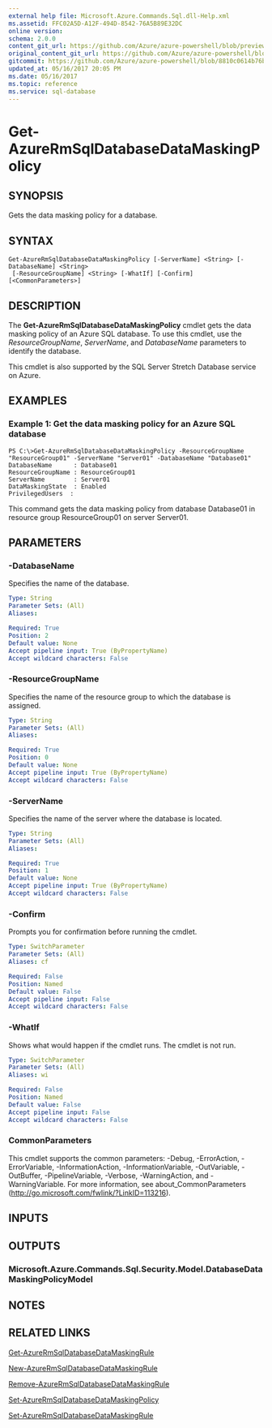 ```yaml
---
external help file: Microsoft.Azure.Commands.Sql.dll-Help.xml
ms.assetid: FFC02A5D-A12F-494D-8542-76A5B89E32DC
online version:
schema: 2.0.0
content_git_url: https://github.com/Azure/azure-powershell/blob/preview/src/ResourceManager/Sql/Commands.Sql/help/Get-AzureRmSqlDatabaseDataMaskingPolicy.md
original_content_git_url: https://github.com/Azure/azure-powershell/blob/preview/src/ResourceManager/Sql/Commands.Sql/help/Get-AzureRmSqlDatabaseDataMaskingPolicy.md
gitcommit: https://github.com/Azure/azure-powershell/blob/8810c0614b76be8d014616888a4ae7733a452af9
updated_at: 05/16/2017 20:05 PM
ms.date: 05/16/2017
ms.topic: reference
ms.service: sql-database
---
```


# Get-AzureRmSqlDatabaseDataMaskingPolicy

## SYNOPSIS
Gets the data masking policy for a database.

## SYNTAX

```
Get-AzureRmSqlDatabaseDataMaskingPolicy [-ServerName] <String> [-DatabaseName] <String>
 [-ResourceGroupName] <String> [-WhatIf] [-Confirm] [<CommonParameters>]
```

## DESCRIPTION
The **Get-AzureRmSqlDatabaseDataMaskingPolicy** cmdlet gets the data masking policy of an Azure SQL database.
To use this cmdlet, use the *ResourceGroupName*, *ServerName*, and *DatabaseName* parameters to identify the database.

This cmdlet is also supported by the SQL Server Stretch Database service on Azure.

## EXAMPLES

### Example 1: Get the data masking policy for an Azure SQL database
```
PS C:\>Get-AzureRmSqlDatabaseDataMaskingPolicy -ResourceGroupName "ResourceGroup01" -ServerName "Server01" -DatabaseName "Database01"
DatabaseName      : Database01
ResourceGroupName : ResourceGroup01
ServerName        : Server01
DataMaskingState  : Enabled
PrivilegedUsers  :
```

This command gets the data masking policy from database Database01 in resource group ResourceGroup01 on server Server01.

## PARAMETERS

### -DatabaseName
Specifies the name of the database.

```yaml
Type: String
Parameter Sets: (All)
Aliases: 

Required: True
Position: 2
Default value: None
Accept pipeline input: True (ByPropertyName)
Accept wildcard characters: False
```

### -ResourceGroupName
Specifies the name of the resource group to which the database is assigned.

```yaml
Type: String
Parameter Sets: (All)
Aliases: 

Required: True
Position: 0
Default value: None
Accept pipeline input: True (ByPropertyName)
Accept wildcard characters: False
```

### -ServerName
Specifies the name of the server where the database is located.

```yaml
Type: String
Parameter Sets: (All)
Aliases: 

Required: True
Position: 1
Default value: None
Accept pipeline input: True (ByPropertyName)
Accept wildcard characters: False
```

### -Confirm
Prompts you for confirmation before running the cmdlet.

```yaml
Type: SwitchParameter
Parameter Sets: (All)
Aliases: cf

Required: False
Position: Named
Default value: False
Accept pipeline input: False
Accept wildcard characters: False
```

### -WhatIf
Shows what would happen if the cmdlet runs.
The cmdlet is not run.

```yaml
Type: SwitchParameter
Parameter Sets: (All)
Aliases: wi

Required: False
Position: Named
Default value: False
Accept pipeline input: False
Accept wildcard characters: False
```

### CommonParameters
This cmdlet supports the common parameters: -Debug, -ErrorAction, -ErrorVariable, -InformationAction, -InformationVariable, -OutVariable, -OutBuffer, -PipelineVariable, -Verbose, -WarningAction, and -WarningVariable. For more information, see about_CommonParameters (http://go.microsoft.com/fwlink/?LinkID=113216).

## INPUTS

## OUTPUTS

### Microsoft.Azure.Commands.Sql.Security.Model.DatabaseDataMaskingPolicyModel

## NOTES

## RELATED LINKS

[Get-AzureRmSqlDatabaseDataMaskingRule](./Get-AzureRmSqlDatabaseDataMaskingRule.md)

[New-AzureRmSqlDatabaseDataMaskingRule](./New-AzureRmSqlDatabaseDataMaskingRule.md)

[Remove-AzureRmSqlDatabaseDataMaskingRule](./Remove-AzureRmSqlDatabaseDataMaskingRule.md)

[Set-AzureRmSqlDatabaseDataMaskingPolicy](./Set-AzureRmSqlDatabaseDataMaskingPolicy.md)

[Set-AzureRmSqlDatabaseDataMaskingRule](./Set-AzureRmSqlDatabaseDataMaskingRule.md)




